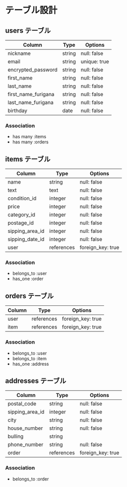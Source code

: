 # テーブル設計

## users テーブル

| Column               | Type     | Options        |
| -------------------- | -------- | -------------- |
| nickname             | string   | null: false    |
| email                | string   | unique: true   |
| encrypted_password   | string   | null: false    |
| first_name           | string   | null: false    |
| last_name            | string   | null: false    |
| first_name_furigana  | string   | null: false    |
| last_name_furigana   | string   | null: false    |
| birthday             | date     | null: false    |

### Association
- has many :items
- has many :orders

## items テーブル

| Column          | Type       | Options           |
| --------------- | ---------- | ----------------- |
| name            | string     | null: false       |
| text            | text       | null: false       |
| condition_id    | integer    | null: false       |
| price           | integer    | null: false       |
| category_id     | integer    | null: false       |
| postage_id      | integer    | null: false       |
| sipping_area_id | integer    | null: false       |
| sipping_date_id | integer    | null: false       |
| user            | references | foreign_key: true |

### Association
- belongs_to :user
- has_one :order

## orders テーブル

| Column  | Type       | Options           |
| ------- | ---------- | ------------------|
| user    | references | foreign_key: true |
| item    | references | foreign_key: true |

### Association
- belongs_to :user
- belongs_to :item
- has_one :address

## addresses テーブル

| Column          | Type       | Options           |
| --------------- | ---------- | ----------------- |
| postal_code     | string     | null: false       |
| sipping_area_id | integer    | null: false       |
| city            | string     | null: false       |
| house_number    | string     | null: false       |
| bulling         | string     |                   |
| phone_number    | string     | null: false       |
| order           | references | foreign_key: true |

### Association
- belongs_to :order